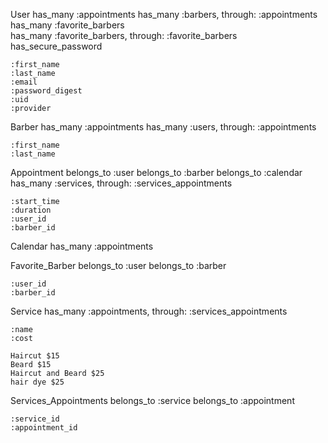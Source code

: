 User
    has_many :appointments
    has_many :barbers, through: :appointments
    has_many :favorite_barbers   
    has_many :favorite_barbers, through: :favorite_barbers
    has_secure_password

    :first_name
    :last_name
    :email
    :password_digest
    :uid
    :provider

Barber
    has_many :appointments
    has_many :users, through: :appointments

    :first_name
    :last_name

Appointment
    belongs_to :user
    belongs_to :barber
    belongs_to :calendar
    has_many :services, through: :services_appointments

    :start_time
    :duration
    :user_id
    :barber_id

Calendar
    has_many :appointments


Favorite_Barber
    belongs_to :user
    belongs_to :barber

    :user_id
    :barber_id

Service
    has_many :appointments, through: :services_appointments

    :name
    :cost

    Haircut $15
    Beard $15
    Haircut and Beard $25
    hair dye $25

Services_Appointments
    belongs_to :service
    belongs_to :appointment

    :service_id
    :appointment_id 




